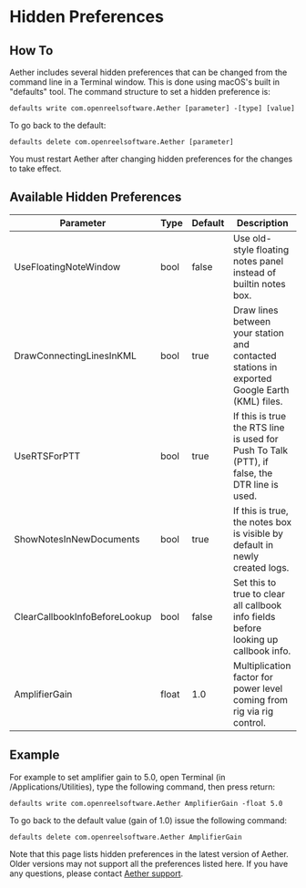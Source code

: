 # Hidden Preferences

## How To

Aether includes several hidden preferences that can be changed from the command line in a Terminal window. This is done using macOS's built in "defaults" tool. The command structure to set a hidden preference is:

```
defaults write com.openreelsoftware.Aether [parameter] -[type] [value]
```

To go back to the default:

```
defaults delete com.openreelsoftware.Aether [parameter]
```

You must restart Aether after changing hidden preferences for the changes to take effect.

## Available Hidden Preferences


| Parameter                     | Type  | Default | Description                                                                                  |
| ----------------------------- | ----- | ------- | -------------------------------------------------------------------------------------------- |
| UseFloatingNoteWindow         | bool  | false   | Use old-style floating notes panel instead of builtin notes box.                             |
| DrawConnectingLinesInKML      | bool  | true    | Draw lines between your station and contacted stations in exported Google Earth (KML) files. |
| UseRTSForPTT                  | bool  | true    | If this is true the RTS line is used for Push To Talk (PTT), if false, the DTR line is used. |
| ShowNotesInNewDocuments       | bool  | true    | If this is true, the notes box is visible by default in newly created logs.                  |
| ClearCallbookInfoBeforeLookup | bool  | false   | Set this to true to clear all callbook info fields before looking up callbook info.          |
| AmplifierGain                 | float | 1.0     | Multiplication factor for power level coming from rig via rig control.                       |



## Example

For example to set amplifier gain to 5.0, open Terminal (in /Applications/Utilities), type the following command, then press return:

```
defaults write com.openreelsoftware.Aether AmplifierGain -float 5.0
```

To go back to the default value (gain of 1.0) issue the following command:

```
defaults delete com.openreelsoftware.Aether AmplifierGain
```

Note that this page lists hidden preferences in the latest version of Aether. Older versions may not support all the preferences listed here. If you have any questions, please contact [Aether support](mailto:support@aetherlog.com).